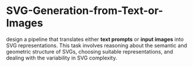 # SVG-Generation-from-Text-or-Images
design a pipeline that translates either **text prompts** or **input images** into SVG representations. This task involves reasoning about the semantic and geometric structure of SVGs, choosing suitable representations, and dealing with the variability in SVG complexity.
